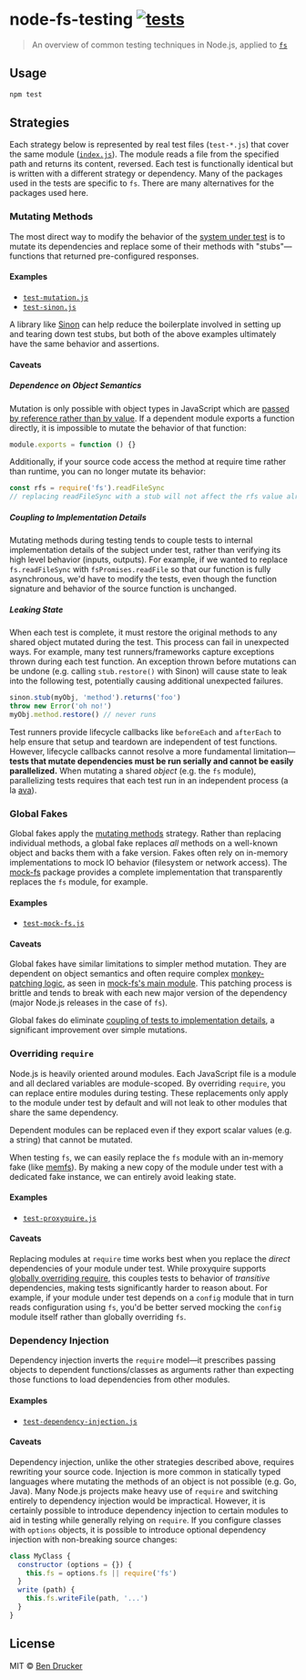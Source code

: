 # node-fs-testing [![tests](https://github.com/bendrucker/node-fs-testing/workflows/tests/badge.svg?branch=master)](https://github.com/bendrucker/node-fs-testing/actions?query=workflow%3Atests)

> An overview of common testing techniques in Node.js, applied to [`fs`](https://nodejs.org/api/fs.html)

## Usage

```sh
npm test
```

## Strategies

Each strategy below is represented by real test files (`test-*.js`) that cover the same module ([`index.js`](index.js)). The module reads a file from the specified path and returns its content, reversed. Each test is functionally identical but is written with a different strategy or dependency. Many of the packages used in the tests are specific to `fs`. There are many alternatives for the packages used here. 

### Mutating Methods

The most direct way to modify the behavior of the [system under test](http://xunitpatterns.com/SUT.html) is to mutate its dependencies and replace some of their methods with "stubs"—functions that returned pre-configured responses.

#### Examples

* [`test-mutation.js`](test-mutation.js)
* [`test-sinon.js`](test-sinon.js)

A library like [Sinon](https://sinonjs.org) can help reduce the boilerplate involved in setting up and tearing down test stubs, but both of the above examples ultimately have the same behavior and assertions.

#### Caveats

##### Dependence on Object Semantics

Mutation is only possible with object types in JavaScript which are [passed by reference rather than by value](https://codeburst.io/explaining-value-vs-reference-in-javascript-647a975e12a0). If a dependent module exports a function directly, it is impossible to mutate the behavior of that function:

```js
module.exports = function () {}
```

Additionally, if your source code access the method at require time rather than runtime, you can no longer mutate its behavior:

```js
const rfs = require('fs').readFileSync
// replacing readFileSync with a stub will not affect the rfs value already assigned
```

##### Coupling to Implementation Details

Mutating methods during testing tends to couple tests to internal implementation details of the subject under test, rather than verifying its high level behavior (inputs, outputs). For example, if we wanted to replace `fs.readFileSync` with `fsPromises.readFile` so that our function is fully asynchronous, we'd have to modify the tests, even though the function signature and behavior of the source function is unchanged.

##### Leaking State

When each test is complete, it must restore the original methods to any shared object mutated during the test. This process can fail in unexpected ways. For example, many test runners/frameworks capture exceptions thrown during each test function. An exception thrown before mutations can be undone (e.g. calling `stub.restore()` with Sinon) will cause state to leak into the following test, potentially causing additional unexpected failures. 

```js
sinon.stub(myObj, 'method').returns('foo')
throw new Error('oh no!')
myObj.method.restore() // never runs
```

Test runners provide lifecycle callbacks like `beforeEach` and `afterEach` to help ensure that setup and teardown are independent of test functions. However, lifecycle callbacks cannot resolve a more fundamental limitation—**tests that mutate dependencies must be run serially and cannot be easily parallelized.** When mutating a shared _object_ (e.g. the `fs` module), parallelizing tests requires that each test run in an independent process (a la [ava](https://github.com/avajs/ava)). 

### Global Fakes

Global fakes apply the [mutating methods](#mutating-methods) strategy. Rather than replacing individual methods, a global fake replaces _all_ methods on a well-known object and backs them with a fake version. Fakes often rely on in-memory implementations to mock IO behavior (filesystem or network access). The [mock-fs](https://github.com/tschaub/mock-fs) package provides a complete implementation that transparently replaces the `fs` module, for example.

#### Examples

* [`test-mock-fs.js`](test-mock-fs.js)

#### Caveats

Global fakes have similar limitations to simpler method mutation. They are dependent on object semantics and often require complex [monkey-patching logic](https://en.wikipedia.org/wiki/Monkey_patch#Definitions), as seen in [mock-fs's main module](https://github.com/tschaub/mock-fs/blob/master/lib/index.js). This patching process is brittle and tends to break with each new major version of the dependency (major Node.js releases in the case of `fs`).

Global fakes do eliminate [coupling of tests to implementation details](#coupling-to-implementation-details), a significant improvement over simple mutations.

### Overriding `require`

Node.js is heavily oriented around modules. Each JavaScript file is a module and all declared variables are module-scoped. By overriding `require`, you can replace entire modules during testing. These replacements only apply to the module under test by default and will not leak to other modules that share the same dependency.

Dependent modules can be replaced even if they export scalar values (e.g. a string) that cannot be mutated.

When testing `fs`, we can easily replace the `fs` module with an in-memory fake (like [memfs](https://github.com/streamich/memfs)). By making a new copy of the module under test with a dedicated fake instance, we can entirely avoid leaking state.

#### Examples

* [`test-proxyquire.js`](test-proxyquire.js)

#### Caveats

Replacing modules at `require` time works best when you replace the _direct_ dependencies of your module under test. While proxyquire supports [globally overriding require](https://github.com/thlorenz/proxyquire#globally-override-require), this couples tests to behavior of _transitive_ dependencies, making tests significantly harder to reason about. For example, if your module under test depends on a `config` module that in turn reads configuration using `fs`, you'd be better served mocking the `config` module itself rather than globally overriding `fs`.

### Dependency Injection

Dependency injection inverts the `require` model—it prescribes passing objects to dependent functions/classes as arguments rather than expecting those functions to load dependencies from other modules. 

#### Examples

* [`test-dependency-injection.js`](test-dependency-injection.js)

#### Caveats

Dependency injection, unlike the other strategies described above, requires rewriting your source code. Injection is more common in statically typed languages where mutating the methods of an object is not possible (e.g. Go, Java). Many Node.js projects make heavy use of `require` and switching entirely to dependency injection would be impractical. However, it is certainly possible to introduce dependency injection to certain modules to aid in testing while generally relying on `require`. If you configure classes with `options` objects, it is possible to introduce optional dependency injection with non-breaking source changes:

```js
class MyClass {
  constructor (options = {}) {
    this.fs = options.fs || require('fs')
  }
  write (path) {
    this.fs.writeFile(path, '...')
  }
}
```

## License

MIT © [Ben Drucker](http://bendrucker.me)
